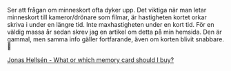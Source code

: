 ﻿Ser att frågan om minneskort ofta dyker upp. Det viktiga när man letar minneskort till kameror/drönare som filmar, är hastigheten kortet orkar skriva i under en längre tid. Inte maxhastigheten under en kort tid. För en väldig massa år sedan skrev jag en artikel om detta på min hemsida. Den är gammal, men samma info gäller fortfarande, även om korten blivit snabbare. 🙂

[Jonas Hellsén - What or which memory card should I buy?](https://jonashellsen.com/tipstricks/what-or-which-memory-card-should-i-buy/?fbclid=IwAR0JeN3FohWhTYPCV7FmMjjMFrCi3JYSRRPaaWWQbrkdh0_J1DteEtbrd_s)